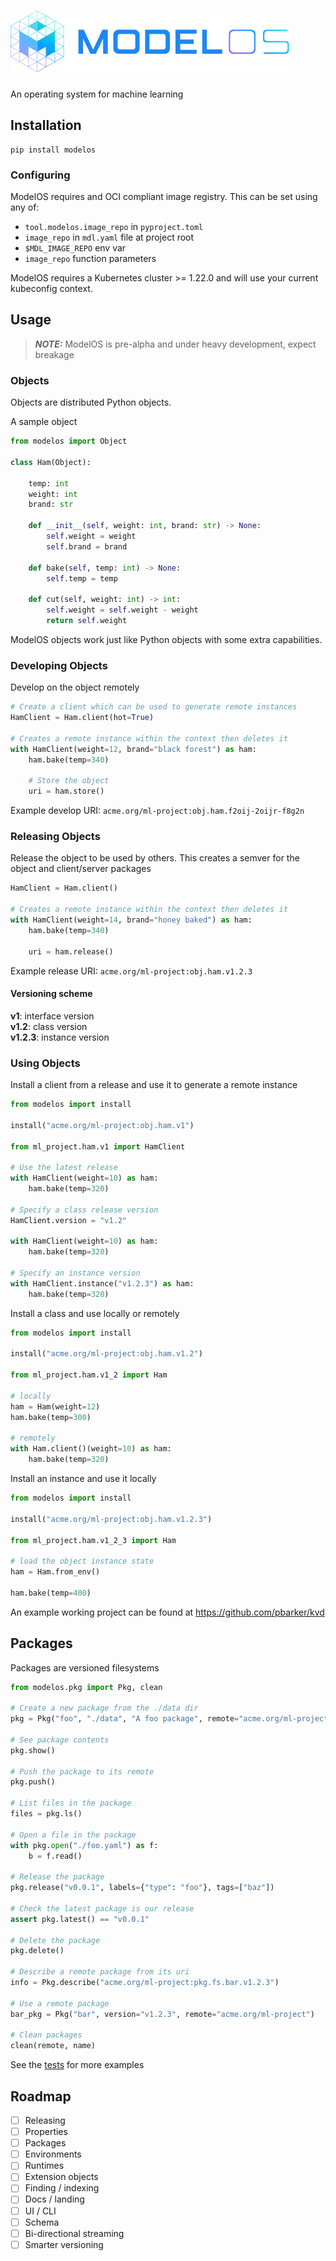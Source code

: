 # ![logo](./static/L_blue.svg)
An operating system for machine learning

## Installation
```
pip install modelos
```
### Configuring

ModelOS requires and OCI compliant image registry. This can be set using any of:

* `tool.modelos.image_repo` in `pyproject.toml`
* `image_repo` in `mdl.yaml` file at project root
* `$MDL_IMAGE_REPO` env var
* `image_repo` function parameters

ModelOS requires a Kubernetes cluster >= 1.22.0 and will use your current kubeconfig context.

## Usage

> **_NOTE:_**  ModelOS is pre-alpha and under heavy development, expect breakage

### Objects

Objects are distributed Python objects.

A sample object
```python
from modelos import Object

class Ham(Object):

    temp: int
    weight: int
    brand: str

    def __init__(self, weight: int, brand: str) -> None:
        self.weight = weight
        self.brand = brand

    def bake(self, temp: int) -> None:
        self.temp = temp

    def cut(self, weight: int) -> int:
        self.weight = self.weight - weight
        return self.weight

```

ModelOS objects work just like Python objects with some extra capabilities.

### Developing Objects
Develop on the object remotely
```python
# Create a client which can be used to generate remote instances
HamClient = Ham.client(hot=True)

# Creates a remote instance within the context then deletes it
with HamClient(weight=12, brand="black forest") as ham:
    ham.bake(temp=340)

    # Store the object
    uri = ham.store()
```
Example develop URI: `acme.org/ml-project:obj.ham.f2oij-2oijr-f8g2n`


### Releasing Objects
Release the object to be used by others. This creates a semver for the object and client/server packages
```python
HamClient = Ham.client()

# Creates a remote instance within the context then deletes it
with HamClient(weight=14, brand="honey baked") as ham:
    ham.bake(temp=340)

    uri = ham.release()
```
Example release URI: `acme.org/ml-project:obj.ham.v1.2.3`   

#### Versioning scheme

__v1__: interface version   
__v1.2__: class version   
__v1.2.3__: instance version   


### Using Objects
Install a client from a release and use it to generate a remote instance
```python
from modelos import install

install("acme.org/ml-project:obj.ham.v1")

from ml_project.ham.v1 import HamClient

# Use the latest release
with HamClient(weight=10) as ham:
    ham.bake(temp=320)

# Specify a class release version
HamClient.version = "v1.2"

with HamClient(weight=10) as ham:
    ham.bake(temp=320)

# Specify an instance version
with HamClient.instance("v1.2.3") as ham:
    ham.bake(temp=320)
```

Install a class and use locally or remotely
```python
from modelos import install

install("acme.org/ml-project:obj.ham.v1.2")

from ml_project.ham.v1_2 import Ham

# locally
ham = Ham(weight=12)
ham.bake(temp=300)

# remotely
with Ham.client()(weight=10) as ham:
    ham.bake(temp=320)
```

Install an instance and use it locally
```python
from modelos import install

install("acme.org/ml-project:obj.ham.v1.2.3")

from ml_project.ham.v1_2_3 import Ham

# load the object instance state
ham = Ham.from_env()

ham.bake(temp=400)
```

An example working project can be found at https://github.com/pbarker/kvd

## Packages

Packages are versioned filesystems

```python
from modelos.pkg import Pkg, clean

# Create a new package from the ./data dir
pkg = Pkg("foo", "./data", "A foo package", remote="acme.org/ml-project")

# See package contents
pkg.show()

# Push the package to its remote
pkg.push()

# List files in the package
files = pkg.ls()

# Open a file in the package
with pkg.open("./foo.yaml") as f:
    b = f.read()

# Release the package
pkg.release("v0.0.1", labels={"type": "foo"}, tags=["baz"])

# Check the latest package is our release
assert pkg.latest() == "v0.0.1"

# Delete the package
pkg.delete()

# Describe a remote package from its uri
info = Pkg.describe("acme.org/ml-project:pkg.fs.bar.v1.2.3")

# Use a remote package
bar_pkg = Pkg("bar", version="v1.2.3", remote="acme.org/ml-project")

# Clean packages
clean(remote, name)
```

See the [tests](./tests/pkg/pkg_test.py) for more examples

## Roadmap

- [ ] Releasing
- [ ] Properties
- [ ] Packages
- [ ] Environments
- [ ] Runtimes
- [ ] Extension objects
- [ ] Finding / indexing
- [ ] Docs / landing
- [ ] UI / CLI
- [ ] Schema
- [ ] Bi-directional streaming
- [ ] Smarter versioning
